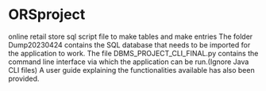 # ORSproject
online retail store sql script file to make tables and make entries
The folder Dump20230424 contains the SQL database that needs to be imported for the application to work.
The file DBMS_PROJECT_CLI_FINAL.py contains the command line interface via which the application can be run.(Ignore Java CLI files)
A user guide explaining the functionalities available has also been provided.

